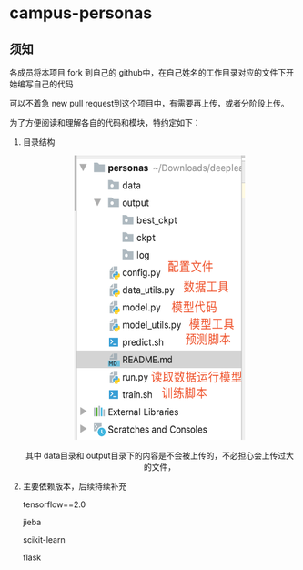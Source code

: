 # campus-personas
## 须知

各成员将本项目 fork​ 到自己的 ​github​ 中，在自己姓名的工作目录对应的文件下开始编写自己的代码

可以不着急 new pull request​ 到这个项目中，有需要再上传，或者分阶段上传。



为了方便阅读和理解各自的代码和模块，特约定如下：



1. 目录结构

   <center>
   <img src="/imgs/structure.png" title="目录结构" width="300" height="500">

   其中 data目录和 output目录下的内容是不会被上传的，不必担心会上传过大的文件，

2. 主要依赖版本，后续持续补充

   tensorflow==2.0

   jieba

   scikit-learn

   flask

   